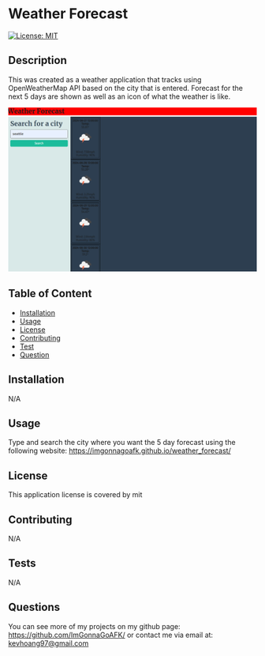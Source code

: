 # Weather Forecast

[![License: MIT](https://img.shields.io/badge/License-MIT-yellow.svg)](https://opensource.org/licenses/MIT)
## Description
This was created as a weather application that tracks using OpenWeatherMap API based on the city that is entered. Forecast for the next 5 days are shown as well as an icon of what the weather is like.

![alt text](./assets/images/example.png)

## Table of Content
- [Installation](#installation)
- [Usage](#usage)
- [License](#license)
- [Contributing](#contributing)
- [Test](#tests)
- [Question](#questions)

## Installation
N/A

## Usage
Type and search the city where you want the 5 day forecast using the following website: https://imgonnagoafk.github.io/weather_forecast/

## License
This application license is covered by mit

## Contributing
N/A

## Tests
N/A

## Questions
You can see more of my projects on my github page: https://github.com/ImGonnaGoAFK/
or contact me via email at: kevhoang97@gmail.com

